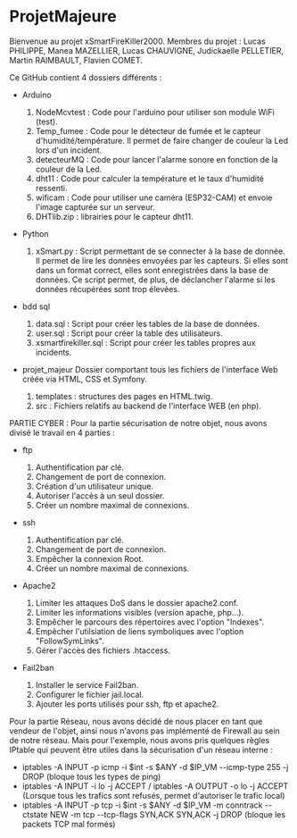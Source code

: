 # ProjetMajeure
Bienvenue au projet xSmartFireKiller2000.
Membres du projet : Lucas PHILIPPE, Manea MAZELLIER, Lucas CHAUVIGNE, Judickaelle PELLETIER, Martin RAIMBAULT, Flavien COMET.



Ce GitHub contient 4 dossiers différents :

- Arduino
  1) NodeMcvtest : Code pour l'arduino pour utiliser son module WiFi (test).
  2) Temp_fumee : Code pour le détecteur de fumée et le capteur d'humidité/température. Il permet de faire changer de couleur la Led lors d'un incident.
  3) detecteurMQ : Code pour lancer l'alarme sonore en fonction de la couleur de la Led.
  4) dht11 : Code pour calculer la température et le taux d'humidité ressenti.
  5) wificam : Code pour utiliser une caméra (ESP32-CAM) et envoie l'image capturée sur un serveur.
  6) DHTlib.zip : librairies pour le capteur dht11.

- Python
  1) xSmart.py : Script permettant de se connecter à la base de donnée. Il permet de lire les données envoyées par les capteurs. Si elles sont dans un format correct, elles sont enregistrées dans la base de données.
Ce script permet, de plus, de déclancher l'alarme si les données récupérées sont trop élevées.

- bdd sql
  1) data.sql : Script pour créer les tables de la base de données.
  2) user.sql : Script pour créer la table des utilisateurs.
  3) xsmartfirekiller.sql : Script pour créer les tables propres aux incidents.

- projet_majeur
 Dossier comportant tous les fichiers de l'interface Web créée via HTML, CSS et Symfony.
  1) templates : structures des pages en HTML.twig.
  2) src : Fichiers relatifs au backend de l'interface WEB (en php).
 
 
 
PARTIE CYBER : 
Pour la partie sécurisation de notre objet, nous avons divisé le travail en 4 parties :

- ftp
  1) Authentification par clé.
  2) Changement de port de connexion.
  3) Création d'un utilisateur unique.
  4) Autoriser l'accès à un seul dossier.
  5) Créer un nombre maximal de connexions.

- ssh
  1) Authentification par clé.
  2) Changement de port de connexion.
  3) Empêcher la connexion Root.
  4) Créer un nombre maximal de connexions.

- Apache2
  1) Limiter les attaques DoS dans le dossier apache2.conf.
  2) Limiter les informations visibles (version apache, php...).
  3) Empêcher le parcours des répertoires avec l'option "Indexes".
  4) Empêcher l'utilsiation de liens symboliques avec l'option "FollowSymLinks".
  5) Gérer l'accès des fichiers .htaccess.

- Fail2ban
  1) Installer le service Fail2ban.
  2) Configurer le fichier jail.local.
  3) Ajouter les ports utilisés pour ssh, ftp et apache2.
 
Pour la partie Réseau, nous avons décidé de nous placer en tant que vendeur de l'objet, ainsi nous n'avons pas implémenté de Firewall au sein de notre réseau. Mais pour l'exemple, nous avons pris quelques règles IPtable qui peuvent être utiles dans la sécurisation d'un réseau interne :
- iptables -A INPUT -p icmp -i $int -s $ANY -d $IP_VM  --icmp-type 255 -j DROP (bloque tous les types de ping)
- iptables  -A INPUT -i lo -j ACCEPT / iptables  -A OUTPUT -o lo -j ACCEPT (Lorsque tous les trafics sont refusés, permet d'autoriser le trafic local)
- iptables  -A INPUT -p tcp -i $int -s $ANY -d $IP_VM -m conntrack --ctstate NEW -m tcp --tcp-flags SYN,ACK SYN,ACK -j DROP (bloque les packets TCP mal formés)  
